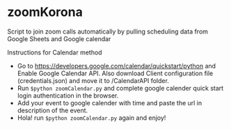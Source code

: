 # zoomKorona
Script to join zoom calls automatically by pulling scheduling data from Google Sheets and Google calendar

Instructions for Calendar method
* Go to https://developers.google.com/calendar/quickstart/python and Enable Google Calendar API. Also download Client configuration file (credentials.json) and move it to /CalendarAPI folder.
* Run ```$python zoomCalendar.py``` and complete google calender quick start login authentication in the browser.
* Add your event to google calender with time and paste the url in description of the event.
* Hola! run ```$python zoomCalendar.py``` again and enjoy!


